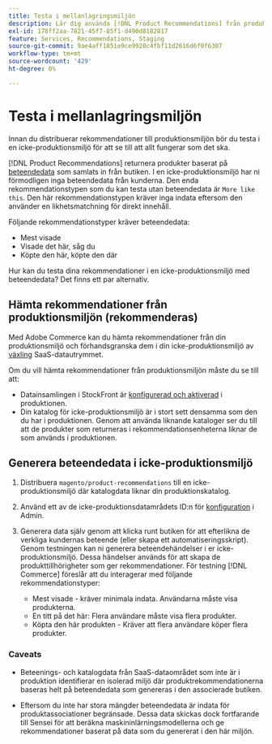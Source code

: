 ```yaml
---
title: Testa i mellanlagringsmiljön
description: Lär dig använda [!DNL Product Recommendations] från produktionsmiljön i testmiljön.
exl-id: 178ff2aa-7821-45f7-85f1-d490d8182817
feature: Services, Recommendations, Staging
source-git-commit: 9ae4aff1851e9ce9920c4fbf11d2616d6f0f6307
workflow-type: tm+mt
source-wordcount: '429'
ht-degree: 0%

---
```


# Testa i mellanlagringsmiljön

Innan du distribuerar rekommendationer till produktionsmiljön bör du testa i en icke-produktionsmiljö för att se till att allt fungerar som det ska.

[!DNL Product Recommendations] returnera produkter baserat på [beteendedata](behavioral-data.md) som samlats in från butiken. I en icke-produktionsmiljö har ni förmodligen inga beteendedata från kunderna. Den enda rekommendationstypen som du kan testa utan beteendedata är `More like this`. Den här rekommendationstypen kräver inga indata eftersom den använder en likhetsmatchning för direkt innehåll.

Följande rekommendationstyper kräver beteendedata:

- Mest visade
- Visade det här, såg du
- Köpte den här, köpte den där

Hur kan du testa dina rekommendationer i en icke-produktionsmiljö med beteendedata? Det finns ett par alternativ.

## Hämta rekommendationer från produktionsmiljön (rekommenderas)

Med Adobe Commerce kan du hämta rekommendationer från din produktionsmiljö och förhandsgranska dem i din icke-produktionsmiljö av [växling](settings.md) SaaS-datautrymmet.

Om du vill hämta rekommendationer från produktionsmiljön måste du se till att:

- Datainsamlingen i StockFront är [konfigurerad och aktiverad](install-configure.md) i produktionen.
- Din katalog för icke-produktionsmiljö är i stort sett densamma som den du har i produktionen. Genom att använda liknande kataloger ser du till att de produkter som returneras i rekommendationsenheterna liknar de som används i produktionen.

## Generera beteendedata i icke-produktionsmiljö

1. Distribuera `magento/product-recommendations` till en icke-produktionsmiljö där katalogdata liknar din produktionskatalog.

1. Använd ett av de icke-produktionsdatamrådets ID:n för [konfiguration](https://experienceleague.adobe.com/docs/commerce-admin/config/services/saas.html) i Admin.

1. Generera data själv genom att klicka runt butiken för att efterlikna de verkliga kundernas beteende (eller skapa ett automatiseringsskript). Genom testningen kan ni generera beteendehändelser i er icke-produktionsmiljö. Dessa händelser används för att skapa de produkttillhörigheter som ger rekommendationer. För testning [!DNL Commerce] föreslår att du interagerar med följande rekommendationstyper:

   - Mest visade - kräver minimala indata. Användarna måste visa produkterna.
   - En titt på det här: Flera användare måste visa flera produkter.
   - Köpta den här produkten - Kräver att flera användare köper flera produkter.

### Caveats

- Beteenings- och katalogdata från SaaS-dataområdet som inte är i produktion identifierar en isolerad miljö där produktrekommendationerna baseras helt på beteendedata som genereras i den associerade butiken.

- Eftersom du inte har stora mängder beteendedata är indata för produktassociationer begränsade. Dessa data skickas dock fortfarande till Sensei för att beräkna maskininlärningsmodellerna och ge rekommendationer baserat på data som du genererat i den här miljön.
